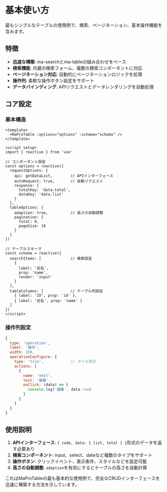 # 基本使い方

最もシンプルなテーブルの使用例で、検索、ページネーション、基本操作機能を含みます。

<DemoPreview dir="demos/ma-pro-table-examples/basic" />

## 特徴

- **迅速な構築**: ma-searchとma-tableの組み合わせをベース
- **検索機能**: 内蔵の検索フォーム、複数の検索コンポーネントに対応
- **ページネーション対応**: 自動的にページネーションロジックを処理
- **操作列**: 柔軟な操作ボタン設定をサポート
- **データバインディング**: APIリクエストとデータレンダリングを自動処理

## コア設定

### 基本構造
```vue
<template>
  <MaProTable :options="options" :schema="schema" />
</template>

<script setup>
import { reactive } from 'vue'

// コンポーネント設定
const options = reactive({
  requestOptions: {
    api: getDataList,        // APIインターフェース
    autoRequest: true,       // 自動リクエスト
    response: {
      totalKey: 'data.total',
      dataKey: 'data.list'
    }
  },
  tableOptions: {
    adaption: true,          // 高さの自動調整
    pagination: {
      total: 0,
      pageSize: 10
    }
  }
})

// テーブルスキーマ
const schema = reactive({
  searchItems: [             // 検索設定
    {
      label: '氏名',
      prop: 'name',
      render: 'input'
    }
  ],
  tableColumns: [            // テーブル列設定
    { label: 'ID', prop: 'id' },
    { label: '氏名', prop: 'name' }
  ]
})
</script>
```

### 操作列設定
```javascript
{
  type: 'operation',
  label: '操作',
  width: 200,
  operationConfigure: {
    type: 'tile',            // タイル表示
    actions: [
      {
        name: 'edit',
        text: '編集',
        onClick: (data) => {
          console.log('編集', data.row)
        }
      }
    ]
  }
}
```

## 使用説明

1. **APIインターフェース**: `{ code, data: { list, total } }`形式のデータを返す必要あり
2. **検索コンポーネント**: input、select、dateなど複数のタイプをサポート
3. **操作ボタン**: クリックイベント、表示条件、スタイルなどを設定可能
4. **高さの自動調整**: `adaption`を有効にするとテーブルの高さを自動計算

これはMaProTableの最も基本的な使用例で、完全なCRUDインターフェースを迅速に構築する方法を示しています。